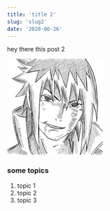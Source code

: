 ```yaml
---
title: 'title 2'
slug: 'slug2'
date: '2020-06-26'
---
```


hey there this post 2

![icon](./images.jpg)

### some topics

1. topic 1
2. topic 2
3. topic 3

